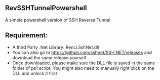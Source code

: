 ## RevSSHTunnelPowershell
A simple powershell version of SSH Reverse Tunnel

## Requirement:
- A third Party .Net Library: Renci.SshNet.dll
- You can also go to https://github.com/sshnet/SSH.NET/releases and download the same release yourself
- Once downloaded, please make sure the DLL file is saved in the same folder of ps1 script. You might also need to manually right click on the DLL and unlock it first